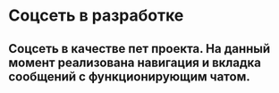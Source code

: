 # Соцсеть в разработке
## Соцсеть в качестве пет проекта. На данный момент реализована навигация и вкладка сообщений с функционирующим чатом.
